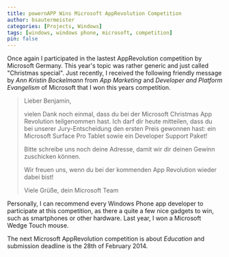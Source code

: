 ```yaml
---
title: powernAPP Wins Microsoft AppRevolution Competition
author: bsautermeister
categories: [Projects, Windows]
tags: [windows, windows phone, microsoft, competition]
pin: false
---
```


Once again I participated in the lastest AppRevolution competition by Microsoft Germany. This year's topic was rather generic
and just called "Christmas special". Just recently, I received the following friendly message by _Ann Kristin Bockelmann_
from _App Marketing_ and _Developer and Platform Evangelism_ of Microsoft that I won this years competition.

> Lieber Benjamin,
> 
> vielen Dank noch einmal, dass du bei der Microsoft Christmas App Revolution teilgenommen hast.
> Ich darf dir heute mitteilen, dass du bei unserer Jury-Entscheidung den ersten Preis gewonnen hast: ein Microsoft Surface Pro Tablet sowie ein Developer Support Paket!
> 
> Bitte schreibe uns noch deine Adresse, damit wir dir deinen Gewinn zuschicken können.
> 
> Wir freuen uns, wenn du bei der kommenden App Revolution wieder dabei bist!
> 
> Viele Grüße,
> dein Microsoft Team

Personally, I can recommend every Windows Phone app developer to participate at this competition, as there a quite a few
nice gadgets to win, such as smartphones or other hardware. Last year, I won a Microsoft Wedge Touch mouse.

The next Microsoft AppRevolution competition is about _Education_ and submission deadline is the 28th of February 2014.